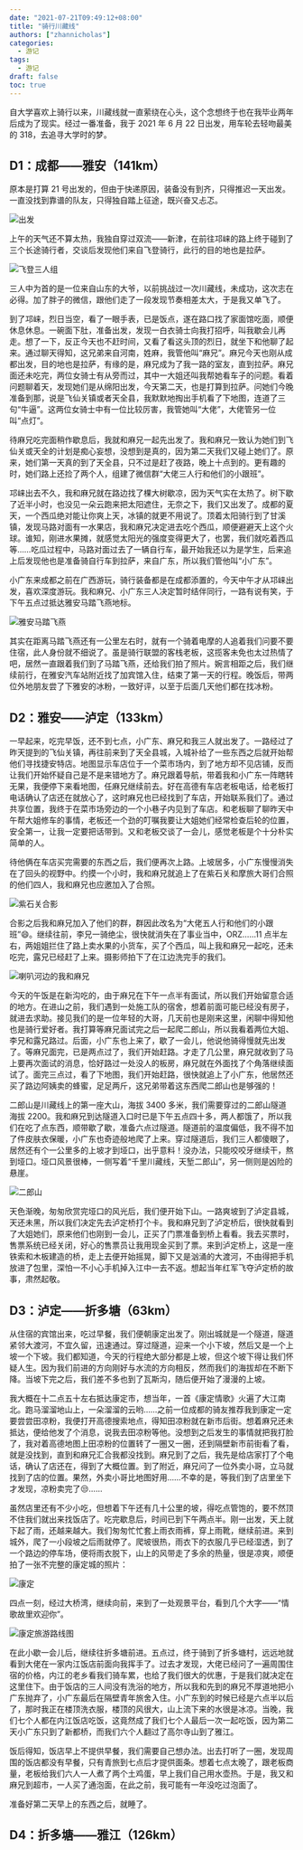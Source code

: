 ```yaml
---
date: "2021-07-21T09:49:12+08:00"
title: "骑行川藏线"
authors: ["zhannicholas"]
categories:
  - 游记
tags:
  - 游记
draft: false
toc: true
---
```


自大学喜欢上骑行以来，川藏线就一直萦绕在心头，这个念想终于也在我毕业两年后成为了现实。经过一番准备，我于 2021 年 6 月 22 日出发，用车轮去轻吻最美的 318，去追寻大学时的梦。

## D1：成都——雅安（141km）

原本是打算 21 号出发的，但由于快递原因，装备没有到齐，只得推迟一天出发。一直没找到靠谱的队友，只得独自踏上征途，既兴奋又忐忑。

![出发](/images/itinerary/G318/出发.jpg "我的自行车")

上午的天气还不算太热，我独自穿过双流——新津，在前往邛崃的路上终于碰到了三个长途骑行者，交谈后发现他们来自飞登骑行，此行的目的地也是拉萨。

![飞登三人组](/images/itinerary/G318/飞登三人组.jpg)

三人中为首的是一位来自山东的大爷，以前挑战过一次川藏线，未成功，这次志在必得。加了胖子的微信，跟他们走了一段发现节奏相差太大，于是我又单飞了。

到了邛崃，烈日当空，看了一眼手表，已是饭点，遂在路口找了家面馆吃面，顺便休息休息。一碗面下肚，准备出发，发现一白衣骑士向我打招呼，叫我歇会儿再走。想了一下，反正今天也不赶时间，又看了看这头顶的烈日，就坐下和他聊了起来。通过聊天得知，这兄弟来自河南，姓麻，我管他叫“麻兄”。麻兄今天也刚从成都出发，目的地也是拉萨，有缘的是，麻兄成为了我一路的室友，直到拉萨。麻兄面还未吃完，两位女骑士有从旁而过，其中一大姐还叫我帮她看车子的问题。看着问题聊着天，发现她们是从绵阳出发，今天第二天，也是打算到拉萨。问她们今晚准备到那，说是飞仙关镇或者天全县，我默默地掏出手机看了下地图，连道了三句“牛逼”。这两位女骑士中有一位比较厉害，我管她叫“大佬”，大佬管另一位叫“点灯”。

待麻兄吃完面稍作歇息后，我就和麻兄一起先出发了。我和麻兄一致认为她们到飞仙关或天全的计划是痴心妄想，没想到是真的，因为第二天我们又碰上她们了。原来，她们第一天真的到了天全县，只不过是赶了夜路，晚上十点到的。更有趣的时，她们路上还捡了两个人，组建了微信群“大佬三人行和他们的小跟班”。

邛崃出去不久，我和麻兄就在路边找了棵大树歇凉，因为天气实在太热了。树下歇了近半小时，也没见一朵云跑来把太阳遮住，无奈之下，我们又出发了。成都的夏天，一个西瓜绝对能让你爽上天，冰镇的就更不用说了。顶着太阳骑行到了甘溪镇，发现马路对面有一水果店，我和麻兄决定进去吃个西瓜，顺便避避天上这个火球。谁知，刚进水果摊，就感觉太阳光的强度变得更大了，也罢，我们就吃着西瓜等……吃瓜过程中，马路对面过去了一辆自行车，最开始我还以为是学生，后来追上后发现他也是准备骑自行车到拉萨，来自广东，所以我们管他叫“小广东”。

小广东来成都之前在广西游玩，骑行装备都是在成都添置的，今天中午才从邛崃出发，喜欢深度游玩。我和麻兄、小广东三人决定暂时结伴同行，一路有说有笑，于下午五点过抵达雅安马踏飞燕地标。

![雅安马踏飞燕](/images/itinerary/G318/雅安马踏飞燕.jpg "雅安马踏飞燕，川藏线第一天著名打卡点")

其实在距离马踏飞燕还有一公里左右时，就有一个骑着电摩的人追着我们问要不要住宿，此人身份就不细说了。虽是骑行联盟的客栈老板，这揽客未免也太过热情了吧，居然一直跟着我们到了马踏飞燕，还给我们拍了照片。婉言相距之后，我们继续前行，在雅安汽车站附近找了加宾馆入住，结束了第一天的行程。晚饭后，带两位外地朋友尝了下雅安的冰粉，一致好评，以至于后面几天他们都在找冰粉。

## D2：雅安——泸定（133km）

一早起来，吃完早饭，还不到七点，小广东、麻兄和我三人就出发了。一路经过了昨天提到的飞仙关镇，再往前来到了天全县城，入城补给了一些东西之后就开始帮他们寻找捷安特店。地图显示车店位于一个菜市场内，到了地方却不见店铺，反而让我们开始怀疑自己是不是来错地方了。麻兄跟着导航，带着我和小广东一阵瞎转无果，我便停下来看地图，任麻兄继续前去。好在高德有车店老板电话，给老板打电话确认了店还在就放心了，这时麻兄也已经找到了车店，开始联系我们了。通过共享位置，我终于在菜市场旁边的一个小巷子内见到了车店。和老板聊了聊昨天中午帮大姐修车的事情，老板还一个劲的叮嘱我要让大姐她们经常检查后轮的位置，安全第一，让我一定要把话带到。又和老板交谈了一会儿，感觉老板是个十分朴实简单的人。

待他俩在车店买完需要的东西之后，我们便再次上路。上坡居多，小广东慢慢消失在了回头的视野中。约摸一个小时，我和麻兄就追上了在紫石关和摩旅大哥们合照的他们四人，我和麻兄也应邀加入了合照。

![紫石关合影](/images/itinerary/G318/紫石关合影.jpg "带头盔的从左到右依次为：我、麻兄、大佬、李兄、露兄、点灯。小广东由于未能赶上我们未入镜")

合影之后我和麻兄加入了他们的群，群因此改名为“大佬五人行和他们的小跟班”😄。继续往前，李兄一骑绝尘，很快就消失在了事业当中，ORZ……11 点半左右，两姐姐拦住了路上卖水果的小货车，买了个西瓜，叫上我和麻兄一起吃，还未吃完，露兄已经赶了上来。摄影师拍下了在江边洗完手的我们。

![喇叭河边的我和麻兄](/images/itinerary/G318/喇叭河边的我和麻兄.jpg "吃完西瓜去河边洗手的我们")

今天的午饭是在新沟吃的，由于麻兄在下午一点半有面试，所以我们开始留意合适的地方。在进山之前，我们遇到一处施工队的宿舍，想着前面可能已经没有房子，就进去求助。接见我们的是一位年轻的大哥，几天前也是刚来这里，闲聊中得知他也是骑行爱好者。我打算等麻兄面试完之后一起爬二郎山，所以我看着两位大姐、李兄和露兄路过。后面，小广东也上来了，歇了一会儿，他说他骑得慢就先出发了。等麻兄面完，已是两点过了，我们开始赶路。才走了几公里，麻兄就收到了马上要再次面试的消息，恰好路过一处没人的板房，麻兄就在外面找了个角落继续面试了。面完三点过，看了下地图，我们开始赶路，很快就追上了小广东，他居然还买了路边阿姨卖的蜂蜜，足足两斤，这兄弟带着这东西爬二郎山也是够强的！


二郎山是川藏线上的第一座大山，海拔 3400 多米，我们需要穿过的二郎山隧道海拔 2200。我和麻兄到达隧道入口时已是下午五点四十多，两人都饿了，所以我们在吃了点东西，顺带歇了歇，准备六点过隧道。隧道前的温度偏低，我不得不加了件皮肤衣保暖，小广东也奇迹般地爬了上来。穿过隧道后，我们三人都傻眼了，居然还有个一公里多的上坡才到垭口，出乎意料！没办法，只能咬咬牙继续干，熬到垭口。垭口风景很棒，一侧写着“千里川藏线，天堑二郎山”，另一侧则是凶险的悬崖。

![二郎山](/images/itinerary/G318/二郎山.jpg "二郎山")

天色渐晚，匆匆欣赏完垭口的风光后，我们便开始下山。一路爽坡到了泸定县城，天还未黑，所以我们决定先去泸定桥打个卡。我和麻兄到了泸定桥后，很快就看到了大姐她们，原来他们也刚到一会儿，正买了门票准备到桥上看看。我去买票时，售票系统已经关闭，好心的售票员让我用现金买到了票。来到泸定桥上，这是一座铁索和木板建造的桥，走上去便开始摇晃，脚下又是汹涌的大渡河，不由得把手机放进了包里，深怕一不小心手机掉入江中一去不返。想起当年红军飞夺泸定桥的故事，肃然起敬。

## D3：泸定——折多塘（63km）

从住宿的宾馆出来，吃过早餐，我们便朝康定出发了。刚出城就是一个隧道，隧道紧邻大渡河，不宜久留，迅速通过。穿过隧道，迎来一个小下坡，然后又是一个上坡一个下坡。我们都知道，今天的行程绝大部分都是上坡，但这个坡下得让我们怀疑人生。因为我们前进的方向刚好与水流的方向相反，然而我们的海拔却在不断下降。当坡下完之后，我们差不多也到了瓦斯沟，随后便开始了漫漫的上坡。

我大概在十二点五十左右抵达康定市，想当年，一首《康定情歌》火遍了大江南北。跑马溜溜地山上，一朵溜溜的云哟……之前一位成都的骑友推荐我到康定一定要尝尝田凉粉，我便打开高德搜索地点，得知田凉粉就在新市后街。想着麻兄还未抵达，便给他发了个消息，说我去田凉粉等他。没想到之后发生的事情就把我打脸了，我对着高德地图上田凉粉的位置转了一圈又一圈，还到隔壁新市前街看了看，就是没找到，直到和麻兄汇合我都没找到。麻兄到了之后，我先是给店家打了个电话，确认了店还在，得到了大概位置。到了附近，麻兄问了一位外卖小哥，立马就找到了店的位置。果然，外卖小哥比地图好用……不幸的是，等我们到了店里坐下才发现，凉粉卖完了😒……

虽然店里还有不少小吃，但想着下午还有几十公里的坡，得吃点管饱的，要不然顶不住我们就出来找饭店了。吃完歇息后，时间已到下午两点半。刚一出发，天上就下起了雨，还越来越大。我们匆匆忙忙套上雨衣雨裤，穿上雨靴，继续前进。来到城外，爬了一小段坡之后雨就停了。爬坡很热，雨衣下的衣服几乎已经湿透，到了一个路边的停车场，便将雨衣脱下，山上的风带走了多余的热量，很是凉爽，顺便拍了一张不完整的康定城的照片：

![康定](/images/itinerary/G318/康定城.jpg "康定城")

四点一刻，经过大桥湾，继续向前，来到了一处观景平台，看到几个大字——“情歌故里欢迎你”。

![康定旅游路线图](/images/itinerary/G318/康定旅游路线图.jpg "康定旅游路线图")

在此小歇一会儿后，继续往折多塘前进。五点过，终于骑到了折多塘村，远远地就看到大佬在一家内江饭店前面向我挥手了。过去才发现，大佬已经问了一遍周围住宿的价格，内江的老乡看我们骑车累，也给了我们很大的优惠，于是我们就决定在这里住下。由于饭店的三人间没有洗浴的地方，所以我和先到的麻兄不厚道地把小广东抛弃了，小广东最后在隔壁青年旅舍入住。小广东到的时候已经是六点半以后了，那时我正在楼顶洗衣服，楼顶的风很大，山上流下来的水很是冰凉。当晚，我们七个人都在内江饭店吃饭，这竟然成了我们七个人最后一次一起吃饭，因为第二天小广东只到了新都桥，而我们六个人翻过了高尔寺山到了雅江。

饭后得知，饭店早上不提供早餐，我们需要自己想办法。出去打听了一圈，发现周围的饭店都没有早餐，只有青旅到七点后才提供面条。想着七点太晚了，跟老板商量，老板给我们六人一人煮了两个土鸡蛋，早上我们自己用水壶热。于是，我又和麻兄到超市，一人买了通泡面，在此之前，我可能有一年没吃过泡面了。

准备好第二天早上的东西之后，就睡了。

## D4：折多塘——雅江（126km）

